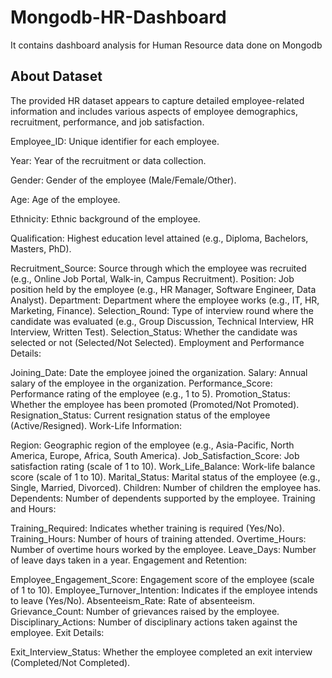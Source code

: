 # Mongodb-HR-Dashboard
It contains dashboard analysis for Human Resource data done on Mongodb

## About Dataset
The provided HR dataset appears to capture detailed employee-related information and includes various aspects of employee demographics, recruitment, performance, and job satisfaction.

Employee_ID: Unique identifier for each employee.

Year: Year of the recruitment or data collection.

Gender: Gender of the employee (Male/Female/Other).

Age: Age of the employee.

Ethnicity: Ethnic background of the employee.

Qualification: Highest education level attained (e.g., Diploma, Bachelors, Masters, PhD).

Recruitment_Source: Source through which the employee was recruited (e.g., Online Job Portal, Walk-in, Campus Recruitment).
Position: Job position held by the employee (e.g., HR Manager, Software Engineer, Data Analyst).
Department: Department where the employee works (e.g., IT, HR, Marketing, Finance).
Selection_Round: Type of interview round where the candidate was evaluated (e.g., Group Discussion, Technical Interview, HR Interview, Written Test).
Selection_Status: Whether the candidate was selected or not (Selected/Not Selected).
Employment and Performance Details:

Joining_Date: Date the employee joined the organization.
Salary: Annual salary of the employee in the organization.
Performance_Score: Performance rating of the employee (e.g., 1 to 5).
Promotion_Status: Whether the employee has been promoted (Promoted/Not Promoted).
Resignation_Status: Current resignation status of the employee (Active/Resigned).
Work-Life Information:

Region: Geographic region of the employee (e.g., Asia-Pacific, North America, Europe, Africa, South America).
Job_Satisfaction_Score: Job satisfaction rating (scale of 1 to 10).
Work_Life_Balance: Work-life balance score (scale of 1 to 10).
Marital_Status: Marital status of the employee (e.g., Single, Married, Divorced).
Children: Number of children the employee has.
Dependents: Number of dependents supported by the employee.
Training and Hours:

Training_Required: Indicates whether training is required (Yes/No).
Training_Hours: Number of hours of training attended.
Overtime_Hours: Number of overtime hours worked by the employee.
Leave_Days: Number of leave days taken in a year.
Engagement and Retention:

Employee_Engagement_Score: Engagement score of the employee (scale of 1 to 10).
Employee_Turnover_Intention: Indicates if the employee intends to leave (Yes/No).
Absenteeism_Rate: Rate of absenteeism.
Grievance_Count: Number of grievances raised by the employee.
Disciplinary_Actions: Number of disciplinary actions taken against the employee.
Exit Details:

Exit_Interview_Status: Whether the employee completed an exit interview (Completed/Not Completed).
